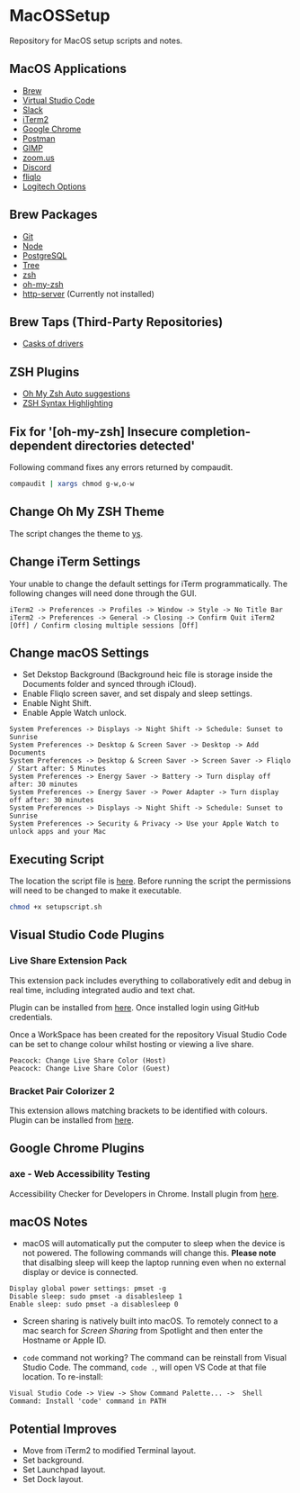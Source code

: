 # MacOSSetup
Repository for MacOS setup scripts and notes.

## MacOS Applications
 
- [Brew](https://brew.sh/) 
- [Virtual Studio Code](https://code.visualstudio.com) 
- [Slack](https://slack.com) 
- [iTerm2](https://iterm2.com)
- [Google Chrome](https://www.google.com/chrome/) 
- [Postman](https://www.postman.com) 
- [GIMP](https://www.gimp.org)
- [zoom.us](https://zoom.us)
- [Discord](https://discordapp.com)
- [fliqlo](https://fliqlo.com)
- [Logitech Options](https://www.logitech.com/en-us/product/options)

## Brew Packages 

- [Git](https://git-scm.com) 
- [Node](https://nodejs.org/en/)
- [PostgreSQL](https://www.postgresql.org/)
- [Tree](http://mama.indstate.edu/users/ice/tree/)
- [zsh](https://www.zsh.org/)
- [oh-my-zsh](https://ohmyz.sh/)
- [http-server](https://github.com/http-party/http-server#readme) (Currently not installed)

## Brew Taps (Third-Party Repositories)

- [Casks of drivers](https://github.com/Homebrew/homebrew-cask-drivers)

## ZSH Plugins

- [Oh My Zsh Auto suggestions](https://github.com/zsh-users/zsh-autosuggestions/blob/master/INSTALL.md)
- [ZSH Syntax Highlighting](https://medium.com/@Clovis_app/configuration-of-a-beautiful-efficient-terminal-and-prompt-on-osx-in-7-minutes-827c29391961)


## Fix for '[oh-my-zsh] Insecure completion-dependent directories detected'

Following command fixes any errors returned by compaudit.

```bash
compaudit | xargs chmod g-w,o-w
```

## Change Oh My ZSH Theme

The script changes the theme to [ys](https://blog.ysmood.org/my-ys-terminal-theme/).

## Change iTerm Settings

Your unable to change the default settings for iTerm programmatically. The following changes will need done through the GUI.

```
iTerm2 -> Preferences -> Profiles -> Window -> Style -> No Title Bar
iTerm2 -> Preferences -> General -> Closing -> Confirm Quit iTerm2 [Off] / Confirm closing multiple sessions [Off]
```

## Change macOS Settings

* Set Dekstop Background (Background heic file is storage inside the Documents folder and synced through iCloud).
* Enable Fliqlo screen saver, and set dispaly and sleep settings.
* Enable Night Shift.
* Enable Apple Watch unlock.

```
System Preferences -> Displays -> Night Shift -> Schedule: Sunset to Sunrise
System Preferences -> Desktop & Screen Saver -> Desktop -> Add Documents
System Preferences -> Desktop & Screen Saver -> Screen Saver -> Fliqlo / Start after: 5 Minutes
System Preferences -> Energy Saver -> Battery -> Turn display off after: 30 minutes
System Preferences -> Energy Saver -> Power Adapter -> Turn display off after: 30 minutes
System Preferences -> Displays -> Night Shift -> Schedule: Sunset to Sunrise
System Preferences -> Security & Privacy -> Use your Apple Watch to unlock apps and your Mac
```

## Executing Script

The location the script file is [here](setupscript.sh). Before running the script the permissions will need to be changed to make it executable. 
```bash
chmod +x setupscript.sh
```

## Visual Studio Code Plugins

### Live Share Extension Pack

This extension pack includes everything to collaboratively edit and debug in real time, including integrated audio and text chat.

Plugin can be installed from [here](https://marketplace.visualstudio.com/items?itemName=MS-vsliveshare.vsliveshare-packP{\]}). Once installed login using GitHub credentials.

Once a WorkSpace has been created for the repository Visual Studio Code can be set to change colour whilst hosting or viewing a live share.

```
Peacock: Change Live Share Color (Host) 
Peacock: Change Live Share Color (Guest) 
```

### Bracket Pair Colorizer 2

This extension allows matching brackets to be identified with colours. Plugin can be installed from [here](https://marketplace.visualstudio.com/items?itemName=CoenraadS.bracket-pair-colorizer-2).

## Google Chrome Plugins

### axe - Web Accessibility Testing

Accessibility Checker for Developers in Chrome. Install plugin from [here](https://chrome.google.com/webstore/detail/axe-web-accessibility-tes/lhdoppojpmngadmnindnejefpokejbdd).

## macOS Notes

* macOS will automatically put the computer to sleep when the device is not powered. The following commands will change this. **Please note** that disalbing sleep will keep the laptop running even when no external display or device is connected. 

```
Display global power settings: pmset -g
Disable sleep: sudo pmset -a disablesleep 1
Enable sleep: sudo pmset -a disablesleep 0
```

* Screen sharing is natively built into macOS. To remotely connect to a mac search for *Screen Sharing*  from Spotlight and then enter the Hostname or Apple ID.

* ```code``` command not working? The command can be reinstall from Visual Studio Code. The command, ```code .```, will open VS Code at that file location. To re-install:

```
Visual Studio Code -> View -> Show Command Palette... ->  Shell Command: Install 'code' command in PATH
```

## Potential Improves

- Move from iTerm2 to modified Terminal layout.
- Set background.
- Set Launchpad layout.
- Set Dock layout.
